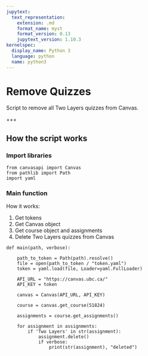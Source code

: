 ```yaml
---
jupytext:
  text_representation:
    extension: .md
    format_name: myst
    format_version: 0.13
    jupytext_version: 1.10.3
kernelspec:
  display_name: Python 3
  language: python
  name: python3
---
```


# Remove Quizzes
Script to remove all Two Layers quizzes from Canvas.

+++

## How the script works

### Import libraries

```{code-cell} ipython3
from canvasapi import Canvas
from pathlib import Path
import yaml
```

### Main function
How it works:
1. Get tokens
2. Get Canvas object
3. Get course object and assignments
4. Delete Two Layers quizzes from Canvas

```{code-cell} ipython3
def main(path, verbose):

    path_to_token = Path(path).resolve()
    file = open(path_to_token / "token.yaml")
    token = yaml.load(file, Loader=yaml.FullLoader)

    API_URL = "https://canvas.ubc.ca/"
    API_KEY = token

    canvas = Canvas(API_URL, API_KEY)

    course = canvas.get_course(51824)

    assignments = course.get_assignments()

    for assignment in assignments:
        if 'Two Layers' in str(assignment):
            assignment.delete()
            if verbose:
                print(str(assignment), "deleted")
```

